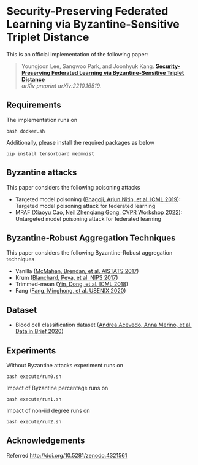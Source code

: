 # Security-Preserving Federated Learning via Byzantine-Sensitive Triplet Distance

This is an official implementation of the following paper:
> Youngjoon Lee, Sangwoo Park, and Joonhyuk Kang.
**[Security-Preserving Federated Learning via Byzantine-Sensitive Triplet Distance](https://arxiv.org/abs/2210.16519)**  
_arXiv preprint arXiv:2210.16519_.

## Requirements
The implementation runs on

```bash docker.sh```

Additionally, please install the required packages as below

```pip install tensorboard medmnist```

## Byzantine attacks
This paper considers the following poisoning attacks
- Targeted model poisoning ([Bhagoji, Arjun Nitin, et al. ICML 2019](https://arxiv.org/abs/1811.12470)): Targeted model poisoning attack for federated learning
- MPAF ([Xiaoyu Cao, Neil Zhenqiang Gong. CVPR Workshop 2022](https://arxiv.org/abs/2203.08669)): Untargeted model poisoning attack for federated learning

## Byzantine-Robust Aggregation Techniques
This paper considers the following Byzantine-Robust aggregation techniques
- Vanilla ([McMahan, Brendan, et al. AISTATS 2017](http://proceedings.mlr.press/v54/mcmahan17a?ref=https://githubhelp.com))
- Krum ([Blanchard, Peva, et al. NIPS 2017](https://proceedings.neurips.cc/paper/2017/hash/f4b9ec30ad9f68f89b29639786cb62ef-Abstract.html))
- Trimmed-mean ([Yin, Dong, et al. ICML 2018](https://proceedings.mlr.press/v80/yin18a))
- Fang ([Fang, Minghong, et al. USENIX 2020](https://arxiv.org/abs/1911.11815))

## Dataset
- Blood cell classification dataset ([Andrea Acevedo, Anna Merino, et al. Data in Brief 2020](https://www.sciencedirect.com/science/article/pii/S2352340920303681))

## Experiments
Without Byzantine attacks experiment runs on

```bash execute/run0.sh```

Impact of Byzantine percentage runs on

```bash execute/run1.sh```

Impact of non-iid degree runs on

```bash execute/run2.sh```

## Acknowledgements
Referred http://doi.org/10.5281/zenodo.4321561
